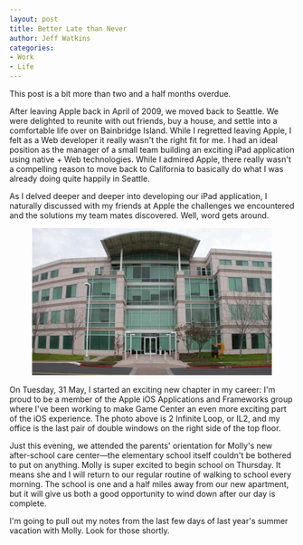 ```yaml
---
layout: post
title: Better Late than Never
author: Jeff Watkins
categories:
- Work
- Life
---
```


This post is a bit more than two and a half months overdue.

After leaving Apple back in April of 2009, we moved back to Seattle. We were delighted to reunite with out friends, buy a house, and settle into a comfortable life over on Bainbridge Island. While I regretted leaving Apple, I felt as a Web developer it really wasn't the right fit for me. I had an ideal position as the manager of a small team building an exciting iPad application using native + Web technologies. While I admired Apple, there really wasn't a compelling reason to move back to California to basically do what I was already doing quite happily in Seattle.

As I delved deeper and deeper into developing our iPad application, I naturally discussed with my friends at Apple the challenges we encountered and the solutions my team mates discovered. Well, word gets around.

<figure><img class="photo" src="/assets/2011/apple-campus-IL2.jpg"></figure>

On Tuesday, 31 May, I started an exciting new chapter in my career: I'm proud to be a member of the Apple iOS Applications and Frameworks group where I've been working to make Game Center an even more exciting part of the iOS experience. The photo above is 2 Infinite Loop, or IL2, and my office is the last pair of double windows on the right side of the top floor.

Just this evening, we attended the parents' orientation for Molly's new after-school care center—the elementary school itself couldn't be bothered to put on anything. Molly is super excited to begin school on Thursday. It means she and I will return to our regular routine of walking to school every morning. The school is one and a half miles away from our new apartment, but it will give us both a good opportunity to wind down after our day is complete.

I'm going to pull out my notes from the last few days of last year's summer vacation with Molly. Look for those shortly.